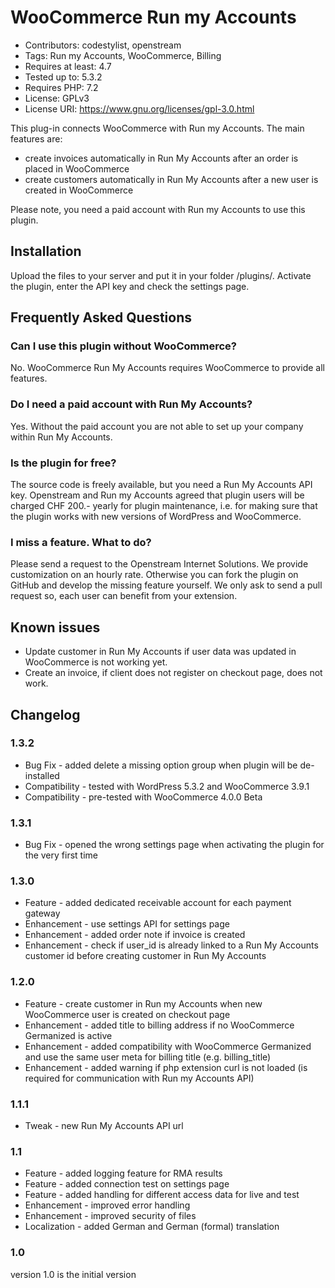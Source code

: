 # WooCommerce Run my Accounts
* Contributors: codestylist, openstream
* Tags: Run my Accounts, WooCommerce, Billing
* Requires at least: 4.7
* Tested up to: 5.3.2
* Requires PHP: 7.2
* License: GPLv3
* License URI: https://www.gnu.org/licenses/gpl-3.0.html

This plug-in connects WooCommerce with Run my Accounts.
The main features are:
* create invoices automatically in Run My Accounts after an order is placed in WooCommerce
* create customers automatically in Run My Accounts after a new user is created in WooCommerce

Please note, you need a paid account with Run my Accounts to use this plugin.

## Installation
Upload the files to your server and put it in your folder /plugins/.
Activate the plugin, enter the API key and check the settings page.

## Frequently Asked Questions

### Can I use this plugin without WooCommerce?

No. WooCommerce Run My Accounts requires WooCommerce to provide all features.

### Do I need a paid account with Run My Accounts?

Yes. Without the paid account you are not able to set up your company within Run My Accounts.

### Is the plugin for free?

The source code is freely available, but you need a Run My Accounts API key. Openstream and Run my Accounts agreed that plugin users will be charged CHF 200.- yearly for plugin maintenance, i.e. for making sure that the plugin works with new versions of WordPress and WooCommerce.

### I miss a feature. What to do?

Please send a request to the Openstream Internet Solutions. We provide customization on an hourly rate. Otherwise you can fork the plugin on GitHub and develop the missing feature yourself. We only ask to send a pull request so, each user can benefit from your extension.

## Known issues
* Update customer in Run My Accounts if user data was updated in WooCommerce is not working yet.
* Create an invoice, if client does not register on checkout page, does not work.

## Changelog
### 1.3.2
* Bug Fix - added delete a missing option group when plugin will be de-installed
* Compatibility - tested with WordPress 5.3.2 and WooCommerce 3.9.1
* Compatibility - pre-tested with WooCommerce 4.0.0 Beta

### 1.3.1
* Bug Fix - opened the wrong settings page when activating the plugin for the very first time

### 1.3.0
* Feature - added dedicated receivable account for each payment gateway
* Enhancement - use settings API for settings page
* Enhancement - added order note if invoice is created
* Enhancement - check if user_id is already linked to a Run My Accounts customer id before creating customer in Run My Accounts

### 1.2.0
* Feature - create customer in Run my Accounts when new WooCommerce user is created on checkout page
* Enhancement - added title to billing address if no WooCommerce Germanized is active
* Enhancement - added compatibility with WooCommerce Germanized and use the same user meta for billing title (e.g. billing_title)
* Enhancement - added warning if php extension curl is not loaded (is required for communication with Run my Accounts API)

### 1.1.1
* Tweak - new Run My Accounts API url

### 1.1
* Feature - added logging feature for RMA results
* Feature - added connection test on settings page
* Feature - added handling for different access data for live and test
* Enhancement - improved error handling
* Enhancement - improved security of files
* Localization - added German and German (formal) translation   

### 1.0
version 1.0 is the initial version
